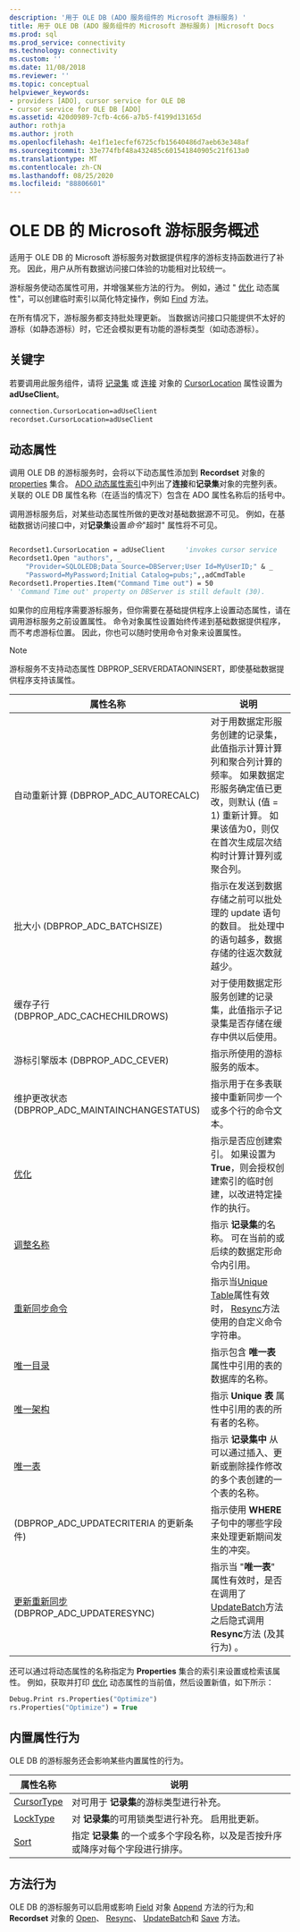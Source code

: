 ```yaml
---
description: '用于 OLE DB (ADO 服务组件的 Microsoft 游标服务) '
title: 用于 OLE DB (ADO 服务组件的 Microsoft 游标服务) |Microsoft Docs
ms.prod: sql
ms.prod_service: connectivity
ms.technology: connectivity
ms.custom: ''
ms.date: 11/08/2018
ms.reviewer: ''
ms.topic: conceptual
helpviewer_keywords:
- providers [ADO], cursor service for OLE DB
- cursor service for OLE DB [ADO]
ms.assetid: 420d0989-7cfb-4c66-a7b5-f4199d13165d
author: rothja
ms.author: jroth
ms.openlocfilehash: 4e1f1e1ecfef6725cfb15640486d7aeb63e348af
ms.sourcegitcommit: 33e774fbf48a432485c601541840905c21f613a0
ms.translationtype: MT
ms.contentlocale: zh-CN
ms.lasthandoff: 08/25/2020
ms.locfileid: "88806601"
---
```

# <a name="microsoft-cursor-service-for-ole-db-overview"></a>OLE DB 的 Microsoft 游标服务概述
适用于 OLE DB 的 Microsoft 游标服务对数据提供程序的游标支持函数进行了补充。 因此，用户从所有数据访问接口体验的功能相对比较统一。

 游标服务使动态属性可用，并增强某些方法的行为。 例如，通过 " [优化](../../reference/ado-api/optimize-property-dynamic-ado.md) 动态属性"，可以创建临时索引以简化特定操作，例如 [Find](../../reference/ado-api/find-method-ado.md) 方法。

 在所有情况下，游标服务都支持批处理更新。 当数据访问接口只能提供不太好的游标（如静态游标）时，它还会模拟更有功能的游标类型（如动态游标）。

## <a name="keyword"></a>关键字
 若要调用此服务组件，请将 [记录集](../../reference/ado-api/recordset-object-ado.md) 或 [连接](../../reference/ado-api/connection-object-ado.md) 对象的 [CursorLocation](../../reference/ado-api/cursorlocation-property-ado.md) 属性设置为 **adUseClient**。

```vb
connection.CursorLocation=adUseClient
recordset.CursorLocation=adUseClient
```

## <a name="dynamic-properties"></a>动态属性
 调用 OLE DB 的游标服务时，会将以下动态属性添加到 **Recordset** 对象的 [properties](../../reference/ado-api/properties-collection-ado.md) 集合。 [ADO 动态属性索引](../../reference/ado-api/ado-dynamic-property-index.md)中列出了**连接**和**记录集**对象的完整列表。 关联的 OLE DB 属性名称（在适当的情况下）包含在 ADO 属性名称后的括号中。

 调用游标服务后，对某些动态属性所做的更改对基础数据源不可见。 例如，在基础数据访问接口中，对**记录集**设置*命令*"超时" 属性将不可见。

```vb

Recordset1.CursorLocation = adUseClient     'invokes cursor service
Recordset1.Open "authors", _
    "Provider=SQLOLEDB;Data Source=DBServer;User Id=MyUserID;" & _
    "Password=MyPassword;Initial Catalog=pubs;",,adCmdTable
Recordset1.Properties.Item("Command Time out") = 50
' 'Command Time out' property on DBServer is still default (30).

```

 如果你的应用程序需要游标服务，但你需要在基础提供程序上设置动态属性，请在调用游标服务之前设置属性。 命令对象属性设置始终传递到基础数据提供程序，而不考虑游标位置。 因此，你也可以随时使用命令对象来设置属性。

> [!NOTE]
>  游标服务不支持动态属性 DBPROP_SERVERDATAONINSERT，即使基础数据提供程序支持该属性。

|属性名称|说明|
|-------------------|-----------------|
|自动重新计算 (DBPROP_ADC_AUTORECALC) |对于用数据定形服务创建的记录集，此值指示计算计算列和聚合列计算的频率。 如果数据定形服务确定值已更改，则默认 (值 = 1) 重新计算。 如果该值为0，则仅在首次生成层次结构时计算计算列或聚合列。|
|批大小 (DBPROP_ADC_BATCHSIZE) |指示在发送到数据存储之前可以批处理的 update 语句的数目。 批处理中的语句越多，数据存储的往返次数就越少。|
|缓存子行 (DBPROP_ADC_CACHECHILDROWS) |对于使用数据定形服务创建的记录集，此值指示子记录集是否存储在缓存中供以后使用。|
|游标引擎版本 (DBPROP_ADC_CEVER) |指示所使用的游标服务的版本。|
|维护更改状态 (DBPROP_ADC_MAINTAINCHANGESTATUS) |指示用于在多表联接中重新同步一个或多个行的命令文本。|
|[优化](../../reference/ado-api/optimize-property-dynamic-ado.md)|指示是否应创建索引。 如果设置为 **True**，则会授权创建索引的临时创建，以改进特定操作的执行。|
|[调整名称](../../reference/ado-api/reshape-name-property-dynamic-ado.md)|指示 **记录集**的名称。 可在当前的或后续的数据定形命令内引用。|
|[重新同步命令](../../reference/ado-api/resync-command-property-dynamic-ado.md)|指示当[Unique Table](../../reference/ado-api/unique-table-unique-schema-unique-catalog-properties-dynamic-ado.md)属性有效时， [Resync](../../reference/ado-api/resync-method.md)方法使用的自定义命令字符串。|
|[唯一目录](../../reference/ado-api/unique-table-unique-schema-unique-catalog-properties-dynamic-ado.md)|指示包含 **唯一表** 属性中引用的表的数据库的名称。|
|[唯一架构](../../reference/ado-api/unique-table-unique-schema-unique-catalog-properties-dynamic-ado.md)|指示 **Unique 表** 属性中引用的表的所有者的名称。|
|[唯一表](../../reference/ado-api/unique-table-unique-schema-unique-catalog-properties-dynamic-ado.md)|指示 **记录集中** 从可以通过插入、更新或删除操作修改的多个表创建的一个表的名称。|
| (DBPROP_ADC_UPDATECRITERIA 的更新条件) |指示使用 **WHERE** 子句中的哪些字段来处理更新期间发生的冲突。|
|[更新重新同步](../../reference/ado-api/update-resync-property-dynamic-ado.md) (DBPROP_ADC_UPDATERESYNC) |指示当 "**唯一表**" 属性有效时，是否在调用了[UpdateBatch](../../reference/ado-api/updatebatch-method.md)方法之后隐式调用**Resync**方法 (及其行为) 。|

 还可以通过将动态属性的名称指定为 **Properties** 集合的索引来设置或检索该属性。 例如，获取并打印 [优化](../../reference/ado-api/optimize-property-dynamic-ado.md) 动态属性的当前值，然后设置新值，如下所示：

```vb
Debug.Print rs.Properties("Optimize")
rs.Properties("Optimize") = True
```

## <a name="built-in-property-behavior"></a>内置属性行为
 OLE DB 的游标服务还会影响某些内置属性的行为。

|属性名称|说明|
|-------------------|-----------------|
|[CursorType](../../reference/ado-api/cursortype-property-ado.md)|对可用于 **记录集**的游标类型进行补充。|
|[LockType](../../reference/ado-api/locktype-property-ado.md)|对 **记录集**的可用锁类型进行补充。 启用批更新。|
|[Sort](../../reference/ado-api/sort-property.md)|指定 **记录集** 的一个或多个字段名称，以及是否按升序或降序对每个字段进行排序。|

## <a name="method-behavior"></a>方法行为
 OLE DB 的游标服务可以启用或影响 [Field](../../reference/ado-api/field-object.md) 对象 [Append](../../reference/ado-api/append-method-ado.md) 方法的行为;和 **Recordset** 对象的 [Open](../../reference/ado-api/open-method-ado-recordset.md)、 [Resync](../../reference/ado-api/resync-method.md)、 [UpdateBatch](../../reference/ado-api/updatebatch-method.md)和 [Save](../../reference/ado-api/save-method.md) 方法。